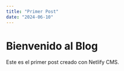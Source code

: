 ```yaml
---
title: "Primer Post"
date: "2024-06-10"
---
```


# Bienvenido al Blog

Este es el primer post creado con Netlify CMS.

